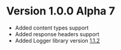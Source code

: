 # Version 1.0.0 Alpha 7

- Added content types support
- Added response headers support
- Added Logger library version [1.1.2](https://github.com/milos85vasic/Logger/releases/tag/1.1.2)
